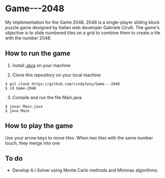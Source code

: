 # Game---2048

My implementation for the Game 2048.
2048 is a single-player sliding block puzzle game designed by Italian web developer Gabriele Cirulli. The game's objective is to slide numbered tiles on a grid to combine them to create a tile with the number 2048.
## How to run the game
1. Install [Java](https://www.java.com/en/download/) on your machine

2. Clone this repository on your local machine
```
$ git clone https://github.com/cindytony/Game---2048
$ cd Game-2048
```
3. Compile and run the file Main.java 
``` 
$ javac Main.java 
$ java Main

```
## How to play the game 
Use your arrow keys to move tiles. When two tiles with the same number touch, they merge into one

## To do 
- Develop A.I Solver using Monte Carlo methods and Minimax algorithms.
